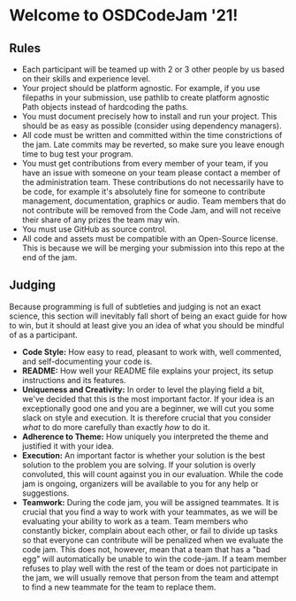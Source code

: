 # Welcome to OSDCodeJam '21!

## Rules
- Each participant will be teamed up with 2 or 3 other people by us based on their skills and experience level.
- Your project should be platform agnostic. For example, if you use filepaths in your submission, use pathlib to create platform agnostic Path objects instead of hardcoding the paths.
- You must document precisely how to install and run your project. This should be as easy as possible (consider using dependency managers).
- All code must be written and committed within the time constrictions of the jam. Late commits may be reverted, so make sure you leave enough time to bug test your program.
- You must get contributions from every member of your team, if you have an issue with someone on your team please contact a member of the administration team. These contributions do not necessarily have to be code, for example it's absolutely fine for someone to contribute management, documentation, graphics or audio. Team members that do not contribute will be removed from the Code Jam, and will not receive their share of any prizes the team may win.
- You must use GitHub as source control.
- All code and assets must be compatible with an Open-Source license. This is because we will be merging your submission into this repo at the end of the jam.

## Judging
Because programming is full of subtleties and judging is not an exact science, this section will inevitably fall short of being an exact guide for how to win, but it should at least give you an idea of what you should be mindful of as a participant.
- **Code Style:** How easy to read, pleasant to work with, well commented, and self-documenting your code is.
- **README:** How well your README file explains your project, its setup instructions and its features.
- **Uniqueness and Creativity:** In order to level the playing field a bit, we've decided that this is the most important factor. If your idea is an exceptionally good one and you are a beginner, we will cut you some slack on style and execution. It is therefore crucial that you consider _what_ to do more carefully than exactly _how_ to do it.
- **Adherence to Theme:** How uniquely you interpreted the theme and justified it with your idea.
- **Execution:** An important factor is whether your solution is the best solution to the problem you are solving. If your solution is overly convoluted, this will count against you in our evaluation. While the code jam is ongoing, organizers will be available to you for any help or suggestions.
- **Teamwork:** During the code jam, you will be assigned teammates. It is crucial that you find a way to work with your teammates, as we will be evaluating your ability to work as a team. Team members who constantly bicker, complain about each other, or fail to divide up tasks so that everyone can contribute will be penalized when we evaluate the code jam. This does not, however, mean that a team that has a "bad egg" will automatically be unable to win the code-jam. If a team member refuses to play well with the rest of the team or does not participate in the jam, we will usually remove that person from the team and attempt to find a new teammate for the team to replace them.
